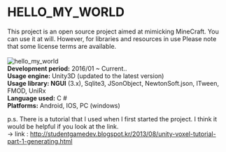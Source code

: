 # HELLO_MY_WORLD

This project is an open source project aimed at mimicking MineCraft. You can use it at will. However, for libraries and resources in use Please note that some license terms are available.  
<br>
![hello_my_world](https://user-images.githubusercontent.com/9248400/75618900-dc37ab00-5bb7-11ea-9ec0-9759c0b6429f.png)
<b><Project Overview></b><br>
	<b>Development period:</b> 2016/01 ~ Current..<br>
	<b>Usage engine:</b> Unity3D (updated to the latest version)<br>
	<b>Usage library: NGUI</b> (3.x), Sqlite3, JSonObject, NewtonSoft.json, ITween, FMOD, UniRx<br>
	<b>Language used:</b> C #<br>
	<b>Platforms:</b> Android, IOS, PC (windows)<br>
	
p.s. There is a tutorial that I used when I first started the project. I think it would be helpful if you look at the link.<br>
-> link : http://studentgamedev.blogspot.kr/2013/08/unity-voxel-tutorial-part-1-generating.html
